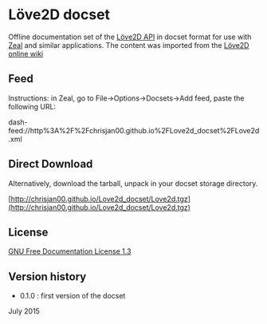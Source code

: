 Löve2D docset
=============

Offline documentation set of the [Löve2D API](http://Love2d.org/) in docset format for use with [Zeal](http://zealdocs.org/) and similar applications.  The content was imported from the [Löve2D online wiki](http://Love2d.org/wiki/)

Feed 
----

Instructions: in Zeal, go to File->Options->Docsets->Add feed, paste the following URL:

dash-feed://http%3A%2F%2Fchrisjan00.github.io%2FLove2d_docset%2FLove2d.xml


Direct Download
---------------

Alternatively, download the tarball, unpack in your docset storage directory.

[http://chrisjan00.github.io/Love2d_docset/Love2d.tgz](http://chrisjan00.github.io/Love2d_docset/Love2d.tgz)


License
-------

[GNU Free Documentation License 1.3](http://www.gnu.org/copyleft/fdl.html)

Version history
---------------

 * 0.1.0 : first version of the docset

July 2015
